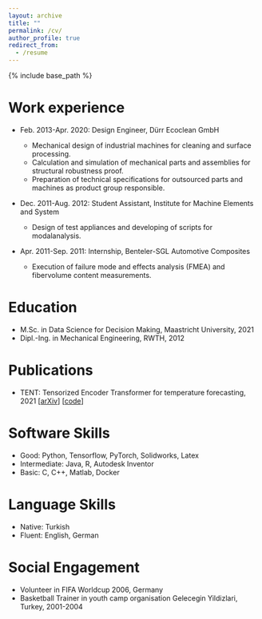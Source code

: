 ```yaml
---
layout: archive
title: ""
permalink: /cv/
author_profile: true
redirect_from:
  - /resume
---
```


{% include base_path %}

Work experience
======
* Feb. 2013-Apr. 2020: Design Engineer, Dürr Ecoclean GmbH
  * Mechanical design of industrial machines for cleaning and surface processing.
  * Calculation and simulation of mechanical parts and assemblies for structural robustness proof.
  * Preparation of technical specifications for outsourced parts and machines as product group responsible.

* Dec. 2011-Aug. 2012: Student Assistant, Institute for Machine Elements and System
  * Design of test appliances and developing of scripts for modalanalysis.

* Apr. 2011-Sep. 2011: Internship, Benteler-SGL Automotive Composites
  * Execution of failure mode and effects analysis (FMEA) and fibervolume content measurements.

Education
======
* M.Sc. in Data Science for Decision Making, Maastricht University, 2021
* Dipl.-Ing. in Mechanical Engineering, RWTH, 2012

Publications
======
* TENT: Tensorized Encoder Transformer for temperature forecasting, 2021 [[arXiv](https://arxiv.org/pdf/2106.14742.pdf)] [[code](https://github.com/onurbil/TENT)]

Software Skills
======
* Good: Python, Tensorflow, PyTorch, Solidworks, Latex
* Intermediate: Java, R, Autodesk Inventor
* Basic: C, C++, Matlab, Docker

Language Skills
======
* Native: Turkish
* Fluent: English, German

Social Engagement
======
* Volunteer in FIFA Worldcup 2006, Germany
* Basketball Trainer in youth camp organisation Gelecegin Yildizlari, Turkey, 2001-2004


